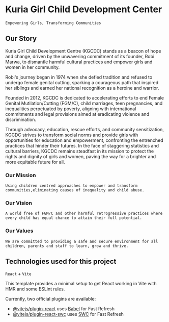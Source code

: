 # Kuria Girl Child Development Center

`Empowering Girls, Transforming Communities`

## Our Story

Kuria Girl Child Development Centre (KGCDC) stands as a beacon of hope and change, driven by the unwavering commitment of its founder, Robi Marwa, to dismantle harmful cultural practices and empower girls and women in her community.

Robi's journey began in 1974 when she defied tradition and refused to undergo female genital cutting, sparking a courageous path that inspired her siblings and earned her national recognition as a heroine and warrior.

Founded in 2012, KGCDC is dedicated to accelerating efforts to end Female Genital Mutilation/Cutting (FGM/C), child marriages, teen pregnancies, and inequalities perpetuated by poverty, aligning with international commitments and legal provisions aimed at eradicating violence and discrimination.

Through advocacy, education, rescue efforts, and community sensitization, KGCDC strives to transform social norms and provide girls with opportunities for education and empowerment, confronting the entrenched practices that hinder their futures. In the face of staggering statistics and cultural barriers, KGCDC remains steadfast in its mission to protect the rights and dignity of girls and women, paving the way for a brighter and more equitable future for all.

### Our Mission

`Using children centred approaches to empower and transform communities,eliminating causes of inequality and child abuse.`

### Our Vision

`A world free of FGM/C and other harmful retrogressive practices where every child has equal chance to attain their full potential.`

### Our Values

`We are committed to providing a safe and secure environment for all children, parents and staff to learn, grow and thrive.`

## Technologies used for this project

`React` + `Vite`

This template provides a minimal setup to get React working in Vite with HMR and some ESLint rules.

Currently, two official plugins are available:

- [@vitejs/plugin-react](https://github.com/vitejs/vite-plugin-react/blob/main/packages/plugin-react/README.md) uses [Babel](https://babeljs.io/) for Fast Refresh
- [@vitejs/plugin-react-swc](https://github.com/vitejs/vite-plugin-react-swc) uses [SWC](https://swc.rs/) for Fast Refresh
